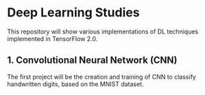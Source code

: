 # Deep Learning Studies
This repository will show various implementations of DL techniques implemented in TensorFlow 2.0.
## 1. Convolutional Neural Network (CNN)
The first project will be the creation and training of CNN to classify handwritten digits, based on the MNIST dataset.



